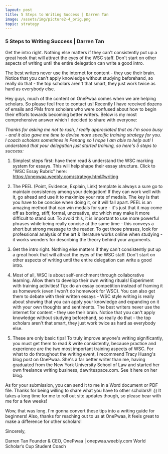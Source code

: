 ```yaml
---
layout: post
title: 5 Steps to Writing Success | Darren Tan
image: /assets/img/picture2-4_orig.png
topic: strategy
---
```


### 5 Steps to Writing Success | Darren Tan

Get the intro right. Nothing else matters if they can't consistently put up a great hook that will attract the eyes of the WSC staff. Don't start on other aspects of writing until the entire delegation can write a good intro.

The best writers never use the internet for content - they use their brain. Notice that you can't apply knowledge without studying beforehand, so really do that - the top scholars aren't that smart, they just work twice as hard as everybody else.

Hey guys, much of the content on OnePwaa comes when we are helping scholars. So please feel free to contact us! Recently I have received dozens of emails and PMs from scholars who were confused about how to begin their efforts towards becoming better writers. Below is my most comprehensive answer which I decided to share with everyone:

*Thanks for asking me not to rush, I really appreciated that as I'm sooo busy - and it also gave me time to devise more specific training strategy for you. I coach scholars sometimes in Penang so I hope I am able to help out! I understand that your delegation just started training, so here's 5 steps to success:*

1. Simplest steps first: have them read & understand the WSC marking system for essays. This will help shape their essay structure. Click to "WSC Essay Rubric" here: https://onepwaa.weebly.com/strategy.html#writing

2. The PEEL (Point, Evidence, Explain, Link) template is always a sure go to maintain consistency among your delegation! If they can work well with it, go ahead and use it to maximize your rate of medals. The key is that you have to be concise when doing it, or it will fall apart. PEEL is an amazing method that can win medals for sure - it's just that it may come off as boring, stiff, formal, uncreative, etc which may make it more difficult to stand out. To avoid this, it is important to use more powerful phrases while being really concise at the same time - this conveys a short but strong message to the reader. To get those phrases, look for professional analysis of the art & literature works online when studying - it works wonders for describing the theory behind your arguments.

3. Get the intro right. Nothing else matters if they can't consistently put up a great hook that will attract the eyes of the WSC staff. Don't start on other aspects of writing until the entire delegation can write a good intro.

4. Most of all, WSC is about self-enrichment through collaborative learning. Allow them to develop their own writing rituals! Experiment with training activities! Tip: do an essay competition instead of framing it as homework (even I won't do homework for WSC). You can also get them to debate with their written essays -  WSC style writing is really about showing that you can apply your knowledge and expanding on it with your own thoughts and sentiments. The best writers never use the internet for content - they use their brain. Notice that you can't apply knowledge without studying beforehand, so really do that - the top scholars aren't that smart, they just work twice as hard as everybody else.

5. These are only basic tips! To truly improve anyone's writing significantly, you must get them to read & write consistently, because practice and experience are the two most important training aspects of WSC. For what to do throughout the writing event, I recommend Tracy Huang's blog post on OnePwaa. She's a far better writer than me, having graduated from the New York University School of Law and started her own freelance writing business, dawritespace.com. See it here on her blog.

As for your submission, you can send it to me in a Word document or PDF file. Thanks for being willing to share what you have to other scholars!! :)) It takes a long time for me to roll out site updates though, so please bear with me for a few weeks!

Wow, that was long. I'm gonna convert these tips into a writing guide for beginners! Also, thanks for reaching out to us at OnePwaa, it feels great to make a difference for other scholars! 

Sincerely,

Darren Tan
Founder & CEO, OnePwaa | onepwaa.weebly.com
World Scholar’s Cup Student Coach

<br> 